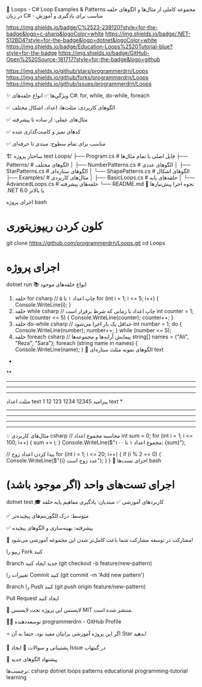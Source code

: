 🔄 Loops - C# Loop Examples & Patterns
مجموعه کاملی از مثال‌ها و الگوهای حلقه در زبان C# - مناسب برای یادگیری و آموزش

https://img.shields.io/badge/C%2523-239120?style=for-the-badge&logo=c-sharp&logoColor=white
https://img.shields.io/badge/.NET-512BD4?style=for-the-badge&logo=dotnet&logoColor=white
https://img.shields.io/badge/Education-Loops%2520Tutorial-blue?style=for-the-badge
https://img.shields.io/badge/GitHub-Open%2520Source-181717?style=for-the-badge&logo=github

https://img.shields.io/github/stars/programmerdrn/Loops
https://img.shields.io/github/forks/programmerdrn/Loops
https://img.shields.io/github/issues/programmerdrn/Loops

✨ ویژگی‌ها
✅ انواع حلقه‌های C#: for, while, do-while, foreach

✅ الگوهای کاربردی: مثلث‌ها، اعداد، اشکال مختلف

✅ مثال‌های عملی: از ساده تا پیشرفته

✅ کدهای تمیز و کامنت‌گذاری شده

✅ مناسب برای تمام سطوح: مبتدی تا حرفه‌ای

🏗️ ساختار پروژه
text
Loops/
├── Program.cs                 # فایل اصلی با تمام مثال‌ها
├── Patterns/                  # الگوهای مختلف
│   ├── NumberPatterns.cs     # الگوهای عددی
│   ├── StarPatterns.cs       # الگوهای ستاره‌ای
│   └── ShapePatterns.cs      # الگوهای اشکال
├── Examples/                 # مثال‌های کاربردی
│   ├── BasicLoops.cs         # حلقه‌های پایه
│   └── AdvancedLoops.cs      # حلقه‌های پیشرفته
└── README.md
🚀 نحوه اجرا
پیش‌نیازها
.NET 6.0 یا بالاتر

اجرای پروژه
bash
# کلون کردن ریپوزیتوری
git clone https://github.com/programmerdrn/Loops.git
cd Loops

# اجرای پروژه
dotnet run
📚 انواع حلقه‌های موجود
1. حلقه for
csharp
// چاپ اعداد ۱ تا ۵
for (int i = 1; i <= 5; i++)
{
    Console.WriteLine(i);
}
2. حلقه while
csharp
// چاپ اعداد تا زمانی که شرط برقرار است
int counter = 1;
while (counter <= 5)
{
    Console.WriteLine(counter);
    counter++;
}
3. حلقه do-while
csharp
// حداقل یک بار اجرا می‌شود
int number = 1;
do
{
    Console.WriteLine(number);
    number++;
} while (number <= 5);
4. حلقه foreach
csharp
// پیمایش آرایه‌ها و مجموعه‌ها
string[] names = {"Ali", "Reza", "Sara"};
foreach (string name in names)
{
    Console.WriteLine(name);
}
🎯 الگوهای نمونه
مثلث ستاره‌ای
text
*
**
***
****
*****
مثلث اعداد
text
1
12
123
1234
12345
پیرامید
text
    *
   ***
  *****
 *******
*********
💡 مثال‌های کاربردی
csharp
// محاسبه مجموع اعداد
int sum = 0;
for (int i = 1; i <= 100; i++)
{
    sum += i;
}
Console.WriteLine($"مجموع اعداد ۱ تا ۱۰۰: {sum}");

// پیدا کردن اعداد زوج
for (int i = 1; i <= 20; i++)
{
    if (i % 2 == 0)
    {
        Console.WriteLine($"{i} عدد زوج است");
    }
}
🧪 اجرای تست‌ها
bash
# اجرای تست‌های واحد (اگر موجود باشد)
dotnet test
🎓 کاربردهای آموزشی
✅ مبتدیان: یادگیری مفاهیم پایه حلقه

✅ متوسط: درک الگوریتم‌های پیچیده‌تر

✅ پیشرفته: بهینه‌سازی و الگوهای پیچیده

🤝 مشارکت در توسعه
مشارکت شما باعث کامل‌تر شدن این مجموعه آموزشی می‌شود!

ریپو را Fork کنید

Branch جدید ایجاد کنید (git checkout -b feature/new-pattern)

تغییرات را Commit کنید (git commit -m 'Add new pattern')

Branch را Push کنید (git push origin feature/new-pattern)

Pull Request ایجاد کنید

📄 لایسنس
این پروژه تحت لایسنس MIT منتشر شده است.

👨‍💻 توسعه‌دهنده
programmerdrn - GitHub Profile

⭐ اگر این پروژه آموزشی برایتان مفید بود، حتما به آن Star بدهید!

💬 پشتیبانی و سوالات
📧 ایجاد Issue در گیتهاب

🔄 پیشنهاد الگوهای جدید

برچسب‌ها: csharp dotnet loops patterns educational programming-tutorial learning
